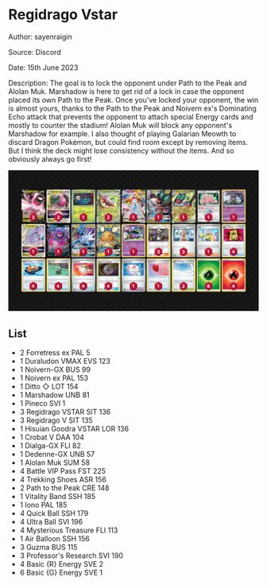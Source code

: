 # Regidrago Vstar

Author: sayenraigin

Source: Discord

Date: 15th June 2023

Description: The goal is to lock the opponent under Path to the Peak and Alolan Muk. Marshadow is here to get rid of a lock in case the opponent placed its own Path to the Peak. Once you've locked your opponent, the win is almost yours, thanks to the Path to the Peak and Noivern ex's Dominating Echo attack that prevents the opponent to attach special Energy cards and mostly to counter the stadium! Alolan Muk will block any opponent's Marshadow for example. I also thought of playing Galarian Meowth to discard Dragon Pokémon, but could find room except by removing items. But I think the deck might lose consistency without the items. And so obviously always go first!

![decklist](../../images/PAL/Regidrago%20Vstar/2-%20Regidrago%20Vstar.png)

## List

* 2 Forretress ex PAL 5
* 1 Duraludon VMAX EVS 123
* 1 Noivern-GX BUS 99
* 1 Noivern ex PAL 153
* 1 Ditto ◇ LOT 154
* 1 Marshadow UNB 81
* 1 Pineco SVI 1
* 3 Regidrago VSTAR SIT 136
* 3 Regidrago V SIT 135
* 1 Hisuian Goodra VSTAR LOR 136
* 1 Crobat V DAA 104
* 1 Dialga-GX FLI 82
* 1 Dedenne-GX UNB 57
* 1 Alolan Muk SUM 58
* 4 Battle VIP Pass FST 225
* 4 Trekking Shoes ASR 156
* 2 Path to the Peak CRE 148
* 1 Vitality Band SSH 185
* 1 Iono PAL 185
* 4 Quick Ball SSH 179
* 4 Ultra Ball SVI 196
* 4 Mysterious Treasure FLI 113
* 1 Air Balloon SSH 156
* 3 Guzma BUS 115
* 3 Professor's Research SVI 190
* 4 Basic {R} Energy SVE 2
* 6 Basic {G} Energy SVE 1
